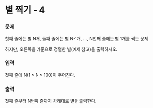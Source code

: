 <h1>별 찍기 - 4</h1>

<h3>문제</h3>
첫째 줄에는 별 N개, 둘째 줄에는 별 N-1개, ..., N번째 줄에는 별 1개를 찍는 문제

하지만, 오른쪽을 기준으로 정렬한 별(예제 참고)을 출력하시오.

<h3>입력</h3>
첫째 줄에 N(1 ≤ N ≤ 100)이 주어진다.

<h3>출력</h3>
첫째 줄부터 N번째 줄까지 차례대로 별을 출력한다.

